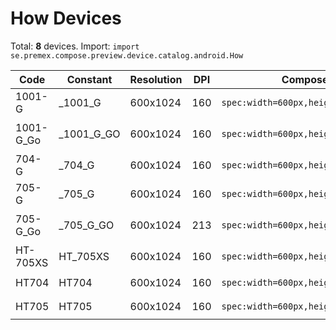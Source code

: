 # How Devices

Total: **8** devices. Import: `import se.premex.compose.preview.device.catalog.android.How`

| Code | Constant | Resolution | DPI | Compose Spec | Preview Usage |
|------|----------|------------|-----|-------------|---------------|
| 1001-G | _1001_G | 600x1024 | 160 | `spec:width=600px,height=1024px,dpi=160` | `@Preview(device = How._1001_G)` |
| 1001-G_Go | _1001_G_GO | 600x1024 | 160 | `spec:width=600px,height=1024px,dpi=160` | `@Preview(device = How._1001_G_GO)` |
| 704-G | _704_G | 600x1024 | 160 | `spec:width=600px,height=1024px,dpi=160` | `@Preview(device = How._704_G)` |
| 705-G | _705_G | 600x1024 | 160 | `spec:width=600px,height=1024px,dpi=160` | `@Preview(device = How._705_G)` |
| 705-G_Go | _705_G_GO | 600x1024 | 213 | `spec:width=600px,height=1024px,dpi=213` | `@Preview(device = How._705_G_GO)` |
| HT-705XS | HT_705XS | 600x1024 | 160 | `spec:width=600px,height=1024px,dpi=160` | `@Preview(device = How.HT_705XS)` |
| HT704 | HT704 | 600x1024 | 160 | `spec:width=600px,height=1024px,dpi=160` | `@Preview(device = How.HT704)` |
| HT705 | HT705 | 600x1024 | 160 | `spec:width=600px,height=1024px,dpi=160` | `@Preview(device = How.HT705)` |

<!-- Generated automatically. Do not edit manually. -->
